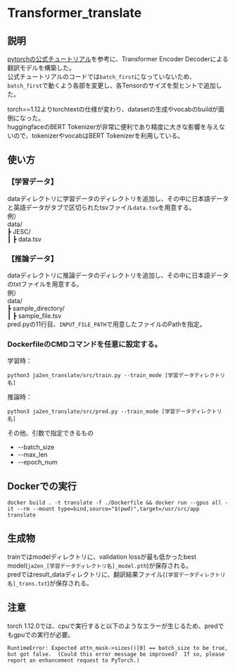 # Transformer_translate
## 説明
[pytorchの公式チュートリアル](https://torch.classcat.com/2021/04/25/pytorch-1-8-tutorials-beginner-translation-transformer/)を参考に、Transformer Encoder Decoderによる翻訳モデルを構築した。  
公式チュートリアルのコードでは`batch_first`になっていないため、
`batch_first`で動くよう各部を変更し、各Tensorのサイズを型ヒントで追加した。  

torch==1.12よりtorchtextの仕様が変わり、datasetの生成やvocabのbuildが面倒になった。  
huggingfaceのBERT Tokenizerが非常に便利であり精度に大きな影響を与えないので、tokenizerやvocabはBERT Tokenizerを利用している。  

## 使い方
### 【学習データ】
dataディレクトリに学習データのディレクトリを追加し、その中に日本語データと英語データがタブで区切られたtsvファイル`data.tsv`を用意する。  
例）  
data/  
┣ JESC/  
┃        ┣ data.tsv  

### 【推論データ】
dataディレクトリに推論データのディレクトリを追加し、その中に日本語データのtxtファイルを用意する。  
例）  
data/  
┣ sample_directory/  
┃        ┣ sample_file.tsv  
pred.pyの11行目、`INPUT_FILE_PATH`で用意したファイルのPathを指定。  

### DockerfileのCMDコマンドを任意に設定する。  
学習時：
```
python3 ja2en_translate/src/train.py --train_mode [学習データディレクトリ名]  
```
推論時：
```
python3 ja2en_translate/src/pred.py --train_mode [学習データディレクトリ名]  
```
その他、引数で指定できるもの  
- --batch_size
- --max_len
- --epoch_num

## Dockerでの実行
```
docker build . -t translate -f ./Dockerfile && docker run --gpus all -it --rm --mount type=bind,source="$(pwd)",target=/usr/src/app translate
```
## 生成物
trainではmodelディレクトリに、validation lossが最も低かったbest model(`ja2en_[学習データディレクトリ名]_model.pth`)が保存される。  
predではresult_dataディレクトリに、翻訳結果ファイル(`[学習データディレクトリ名]_trans.txt`)が保存される。  

## 注意
torch 1.12.0では、cpuで実行すると以下のようなエラーが生じるため、predでもgpuでの実行が必要。  
```
RuntimeError: Expected attn_mask->sizes()[0] == batch_size to be true, but got false.  (Could this error message be improved?  If so, please report an enhancement request to PyTorch.)
```